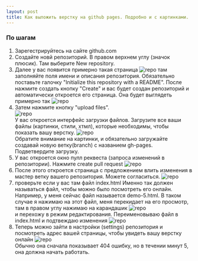 ```yaml
---
layout: post
title: Как выложить верстку на github pages. Подробно и с картинками.
---
```

### По шагам
1. Зарегестрируйтесь на сайте github.com
2. Создайте новй репозиторий. В правом верхнем углу (значок плюсик). Там выберите New repository.
3. Далее у вас появится примерно такая страница 
![repo](https://guides.github.com/activities/hello-world/create-new-repo.png)
там заполняйте поля имени и описания репозитория. Обязательно поставьте галочку "Initialize this repository with a README".
После нажмите создать кнопку "Create" и вас будет создан репозиторий и автоматически откроется его страница. Она будет выглядеть примерно так
![repo](http://dl1.joxi.net/drive/0002/3216/138384/160223/75e7954615.jpg)<br />
4. Затем нажмите кнопку "upload files".  
![repo](http://dl1.joxi.net/drive/0002/3216/138384/160223/a98df6bf5b.jpg)<br />
У вас откроется интерфейс загрузки файлов. Загрузите все ваши файлы (картинки, стили, хтмл), которые необходимы, чтобы показать вашу верстку. 
![repo](http://dl3.joxi.net/drive/0002/3216/138384/160223/17cddc8b35.jpg)<br />
Обратите внимание на картинки, и обязательно загружайте создавай новую ветку(branch) с названием gh-pages. Подветвердите загрузку.
5. У вас откроется окно пулл реквеста (запроса изменений в репозитории). Нажмите create pull request
![repo](http://dl1.joxi.net/drive/0002/3216/138384/160223/be9e5fbcd4.jpg)<br />
6. После этого откроется страница с предложением влить изменения в мастер ветку вашего репозитория. Можете согласиться.
![repo](http://dl1.joxi.net/drive/0002/3216/138384/160223/116b7e0970.jpg)<br />
7. проверьте если у вас там файл index.html Именно так должен называться файл, чтобы можно было посмотреть его онлайн. Например, у меня сейчас файл называется demo-5.html. В таком случае я нажимаю на этот файл, меня перекидает на его просмотр, там в правом углу нажимаю на карандашик 
![repo](http://dl3.joxi.net/drive/0002/3216/138384/160223/cb74904f6d.jpg)<br />
и перехожу в режим редактирования. Переименовываю файл в index.html и подтвеждаю изменения
![repo](http://dl3.joxi.net/drive/0002/3216/138384/160223/1c6f163bda.jpg)<br />
8. Теперь можно зайти в настройки (settings) репозитория и посмотреть адрес вашей страницы, чтобы увидеть вашу верстку онлайн 
![repo](http://dl1.joxi.net/drive/0002/3216/138384/160223/6212ffc1dd.jpg)<br />
Обычно она сначала показывает 404 ошибку, но в течении минут 5, она должна начать работать.

